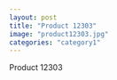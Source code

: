 ```yaml
---
layout: post
title: "Product 12303"
image: "product12303.jpg"
categories: "category1"
---
```

Product 12303
